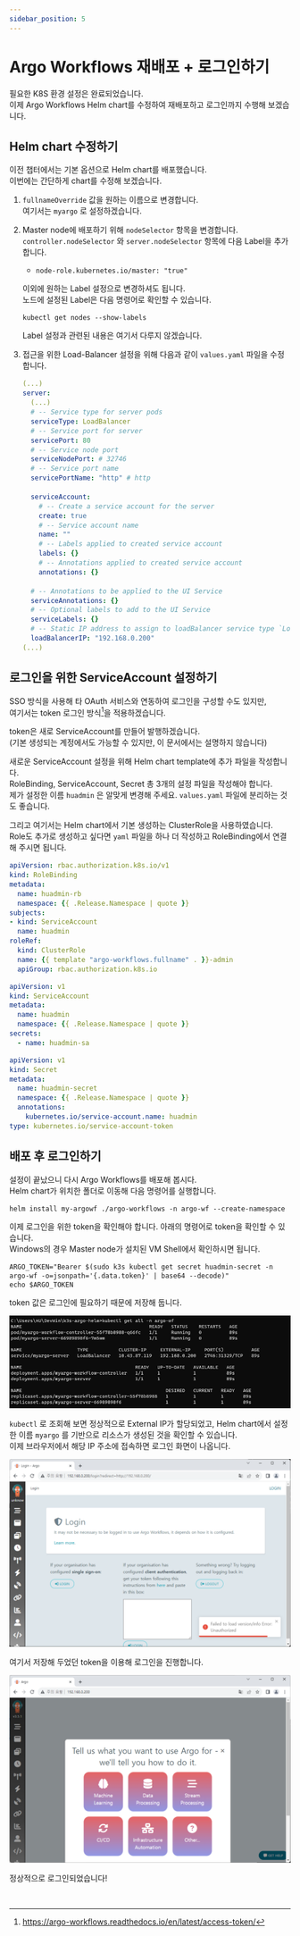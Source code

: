 ```yaml
---
sidebar_position: 5
---
```


# Argo Workflows 재배포 + 로그인하기

필요한 K8S 환경 설정은 완료되었습니다.  
이제 Argo Workflows Helm chart를 수정하여 재배포하고 로그인까지 수행해 보겠습니다.

## Helm chart 수정하기

이전 챕터에서는 기본 옵션으로 Helm chart를 배포했습니다.  
이번에는 간단하게 chart를 수정해 보겠습니다.

1. `fullnameOverride` 값을 원하는 이름으로 변경합니다.  
   여기서는 `myargo` 로 설정하겠습니다.

2. Master node에 배포하기 위해 `nodeSelector` 항목을 변경합니다.  
   `controller.nodeSelector` 와 `server.nodeSelector` 항목에 다음 Label을 추가합니다.

   - `node-role.kubernetes.io/master: "true"`

   이외에 원하는 Label 설정으로 변경하셔도 됩니다.  
   노드에 설정된 Label은 다음 명령어로 확인할 수 있습니다.

   ```
   kubectl get nodes --show-labels
   ```

   Label 설정과 관련된 내용은 여기서 다루지 않겠습니다.

3. 접근을 위한 Load-Balancer 설정을 위해 다음과 같이 `values.yaml` 파일을 수정합니다.

   ```yaml title="values.yaml" {5,7,11,28}
   (...)
   server:
     (...)
     # -- Service type for server pods
     serviceType: LoadBalancer
     # -- Service port for server
     servicePort: 80
     # -- Service node port
     serviceNodePort: # 32746
     # -- Service port name
     servicePortName: "http" # http

     serviceAccount:
       # -- Create a service account for the server
       create: true
       # -- Service account name
       name: ""
       # -- Labels applied to created service account
       labels: {}
       # -- Annotations applied to created service account
       annotations: {}

     # -- Annotations to be applied to the UI Service
     serviceAnnotations: {}
     # -- Optional labels to add to the UI Service
     serviceLabels: {}
     # -- Static IP address to assign to loadBalancer service type `LoadBalancer`
     loadBalancerIP: "192.168.0.200"
   (...)
   ```

## 로그인을 위한 ServiceAccount 설정하기

SSO 방식을 사용해 타 OAuth 서비스와 연동하여 로그인을 구성할 수도 있지만,  
여기서는 token 로그인 방식[^1]을 적용하겠습니다.

token은 새로 ServiceAccount를 만들어 발행하겠습니다.  
(기본 생성되는 계정에서도 가능할 수 있지만, 이 문서에서는 설명하지 않습니다)

새로운 ServiceAccount 설정을 위해 Helm chart template에 추가 파일을 작성합니다.  
RoleBinding, ServiceAccount, Secret 총 3개의 설정 파일을 작성해야 합니다.  
제가 설정한 이름 `huadmin` 은 알맞게 변경해 주세요. `values.yaml` 파일에 분리하는 것도 좋습니다.

그리고 여기서는 Helm chart에서 기본 생성하는 ClusterRole을 사용하였습니다.  
Role도 추가로 생성하고 싶다면 `yaml` 파일을 하나 더 작성하고 RoleBinding에서 연결해 주시면 됩니다.

<!-- prettier-ignore -->
```yaml title="rb-admin.yaml"
apiVersion: rbac.authorization.k8s.io/v1
kind: RoleBinding
metadata:
  name: huadmin-rb
  namespace: {{ .Release.Namespace | quote }}
subjects:
- kind: ServiceAccount
  name: huadmin
roleRef:
  kind: ClusterRole
  name: {{ template "argo-workflows.fullname" . }}-admin
  apiGroup: rbac.authorization.k8s.io
```

<!-- prettier-ignore -->
```yaml title="sa-admin.yaml"
apiVersion: v1
kind: ServiceAccount
metadata:
  name: huadmin
  namespace: {{ .Release.Namespace | quote }}
secrets:
  - name: huadmin-sa
```

<!-- prettier-ignore -->
```yaml title="secret-admin-token.yaml"
apiVersion: v1
kind: Secret
metadata:
  name: huadmin-secret
  namespace: {{ .Release.Namespace | quote }}
  annotations:
    kubernetes.io/service-account.name: huadmin
type: kubernetes.io/service-account-token
```

## 배포 후 로그인하기

설정이 끝났으니 다시 Argo Workflows를 배포해 봅시다.  
Helm chart가 위치한 폴더로 이동해 다음 명령어를 실행합니다.

```
helm install my-argowf ./argo-workflows -n argo-wf --create-namespace
```

이제 로그인을 위한 token을 확인해야 합니다. 아래의 명령어로 token을 확인할 수 있습니다.  
Windows의 경우 Master node가 설치된 VM Shell에서 확인하시면 됩니다.

```
ARGO_TOKEN="Bearer $(sudo k3s kubectl get secret huadmin-secret -n argo-wf -o=jsonpath='{.data.token}' | base64 --decode)"
echo $ARGO_TOKEN
```

token 값은 로그인에 필요하기 때문에 저장해 둡니다.

![Argo kubectl check](./img/2-5-argo-kubectl-check.png)

`kubectl` 로 조회해 보면 정상적으로 External IP가 할당되었고, Helm chart에서 설정한 이름 `myargo` 를 기반으로 리소스가 생성된 것을 확인할 수 있습니다.  
이제 브라우저에서 해당 IP 주소에 접속하면 로그인 화면이 나옵니다.

![Login page](./img/2-5-argo-login-1.png)

여기서 저장해 두었던 token을 이용해 로그인을 진행합니다.

![Login success](./img/2-5-argo-login-2.png)

정상적으로 로그인되었습니다!

<br />

[^1]: https://argo-workflows.readthedocs.io/en/latest/access-token/

<!--Re-edited on 240120-->
